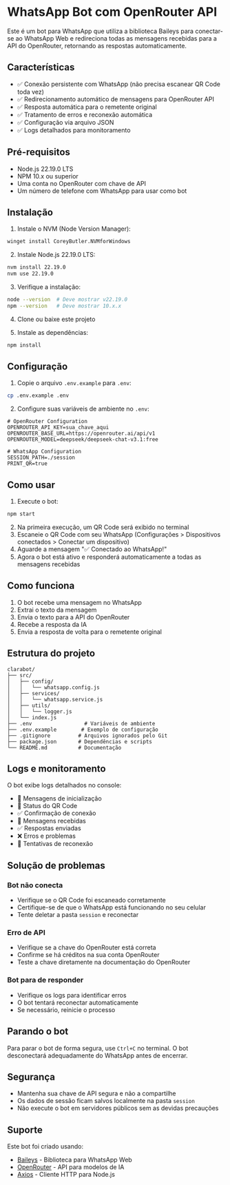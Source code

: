 # WhatsApp Bot com OpenRouter API

Este é um bot para WhatsApp que utiliza a biblioteca Baileys para conectar-se ao WhatsApp Web e redireciona todas as mensagens recebidas para a API do OpenRouter, retornando as respostas automaticamente.

## Características

- ✅ Conexão persistente com WhatsApp (não precisa escanear QR Code toda vez)
- ✅ Redirecionamento automático de mensagens para OpenRouter API
- ✅ Resposta automática para o remetente original
- ✅ Tratamento de erros e reconexão automática
- ✅ Configuração via arquivo JSON
- ✅ Logs detalhados para monitoramento

## Pré-requisitos

- Node.js 22.19.0 LTS
- NPM 10.x ou superior
- Uma conta no OpenRouter com chave de API
- Um número de telefone com WhatsApp para usar como bot

## Instalação

1. Instale o NVM (Node Version Manager):
```bash
winget install CoreyButler.NVMforWindows
```

2. Instale Node.js 22.19.0 LTS:
```bash
nvm install 22.19.0
nvm use 22.19.0
```

3. Verifique a instalação:
```bash
node --version  # Deve mostrar v22.19.0
npm --version   # Deve mostrar 10.x.x
```

4. Clone ou baixe este projeto

5. Instale as dependências:
```bash
npm install
```

## Configuração

1. Copie o arquivo `.env.example` para `.env`:

```bash
cp .env.example .env
```

2. Configure suas variáveis de ambiente no `.env`:

```plaintext
# OpenRouter Configuration
OPENROUTER_API_KEY=sua_chave_aqui
OPENROUTER_BASE_URL=https://openrouter.ai/api/v1
OPENROUTER_MODEL=deepseek/deepseek-chat-v3.1:free

# WhatsApp Configuration
SESSION_PATH=./session
PRINT_QR=true
```

## Como usar

1. Execute o bot:

```bash
npm start
```

2. Na primeira execução, um QR Code será exibido no terminal
3. Escaneie o QR Code com seu WhatsApp (Configurações > Dispositivos conectados > Conectar um dispositivo)
4. Aguarde a mensagem "✅ Conectado ao WhatsApp!"
5. Agora o bot está ativo e responderá automaticamente a todas as mensagens recebidas

## Como funciona

1. O bot recebe uma mensagem no WhatsApp
2. Extrai o texto da mensagem
3. Envia o texto para a API do OpenRouter
4. Recebe a resposta da IA
5. Envia a resposta de volta para o remetente original

## Estrutura do projeto

```
clarabot/
├── src/
│   ├── config/
│   │   └── whatsapp.config.js
│   ├── services/
│   │   └── whatsapp.service.js
│   ├── utils/
│   │   └── logger.js
│   └── index.js
├── .env                 # Variáveis de ambiente
├── .env.example        # Exemplo de configuração
├── .gitignore         # Arquivos ignorados pelo Git
├── package.json       # Dependências e scripts
└── README.md          # Documentação
```

## Logs e monitoramento

O bot exibe logs detalhados no console:

- 🚀 Mensagens de inicialização
- 📱 Status do QR Code
- ✅ Confirmação de conexão
- 📨 Mensagens recebidas
- ✅ Respostas enviadas
- ❌ Erros e problemas
- 🔄 Tentativas de reconexão

## Solução de problemas

### Bot não conecta
- Verifique se o QR Code foi escaneado corretamente
- Certifique-se de que o WhatsApp está funcionando no seu celular
- Tente deletar a pasta `session` e reconectar

### Erro de API
- Verifique se a chave do OpenRouter está correta
- Confirme se há créditos na sua conta OpenRouter
- Teste a chave diretamente na documentação do OpenRouter

### Bot para de responder
- Verifique os logs para identificar erros
- O bot tentará reconectar automaticamente
- Se necessário, reinicie o processo

## Parando o bot

Para parar o bot de forma segura, use `Ctrl+C` no terminal. O bot desconectará adequadamente do WhatsApp antes de encerrar.

## Segurança

- Mantenha sua chave de API segura e não a compartilhe
- Os dados de sessão ficam salvos localmente na pasta `session`
- Não execute o bot em servidores públicos sem as devidas precauções

## Suporte

Este bot foi criado usando:
- [Baileys](https://github.com/WhiskeySockets/Baileys) - Biblioteca para WhatsApp Web
- [OpenRouter](https://openrouter.ai/) - API para modelos de IA
- [Axios](https://axios-http.com/) - Cliente HTTP para Node.js

